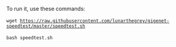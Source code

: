 To run it, use these commands:
<br />
<br />
<code>wget https://raw.githubusercontent.com/lunarthegrey/gigenet-speedtest/master/speedtest.sh</code>
<br />
<br />
<code>bash speedtest.sh</code>
